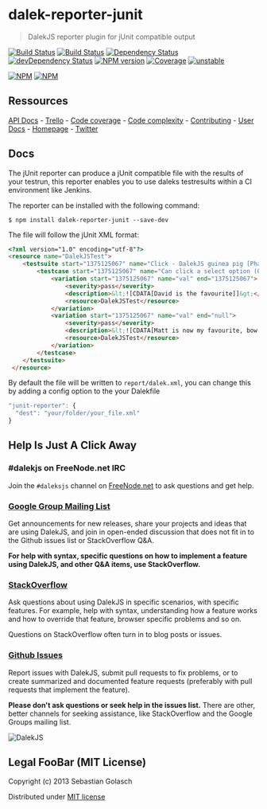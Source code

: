 dalek-reporter-junit
====================

> DalekJS reporter plugin for jUnit  compatible output

[![Build Status](https://travis-ci.org/dalekjs/dalek-reporter-junit.png)](https://travis-ci.org/dalekjs/dalek-reporter-junit)
[![Build Status](https://drone.io/github.com/dalekjs/dalek-reporter-junit/status.png)](https://drone.io/github.com/dalekjs/dalek-reporter-junit/latest)
[![Dependency Status](https://david-dm.org/dalekjs/dalek-reporter-junit.png)](https://david-dm.org/dalekjs/dalek-reporter-junit)
[![devDependency Status](https://david-dm.org/dalekjs/dalek-reporter-junit/dev-status.png)](https://david-dm.org/dalekjs/dalek-reporter-junit#info=devDependencies)
[![NPM version](https://badge.fury.io/js/dalek-reporter-junit.png)](http://badge.fury.io/js/dalek-reporter-junit)
[![Coverage](http://dalekjs.com/package/dalek-reporter-junit/master/coverage/coverage.png)](http://dalekjs.com/package/dalek-reporter-junit/master/coverage/index.html)
[![unstable](https://rawgithub.com/hughsk/stability-badges/master/dist/unstable.svg)](http://github.com/hughsk/stability-badges)

[![NPM](https://nodei.co/npm/dalek-reporter-junit.png)](https://nodei.co/npm/dalek-reporter-junit/)
[![NPM](https://nodei.co/npm-dl/dalek-reporter-junit.png)](https://nodei.co/npm/dalek-reporter-junit/)

## Ressources

[API Docs](http://dalekjs.com/package/dalek-reporter-junit/master/api/index.html) -
[Trello](https://trello.com/b/dKvjVE0x/dalek-reporter-junit) -
[Code coverage](http://dalekjs.com/package/dalek-reporter-junit/master/coverage/index.html) -
[Code complexity](http://dalekjs.com/package/dalek-reporter-junit/master/complexity/index.html) -
[Contributing](https://github.com/dalekjs/dalek-reporter-junit/blob/master/CONTRIBUTING.md) -
[User Docs](http://dalekjs.com/docs/junit.html) -
[Homepage](http://dalekjs.com) -
[Twitter](http://twitter.com/dalekjs)

## Docs

The jUnit reporter can produce a jUnit compatible file with the results of your testrun,
this reporter enables you to use daleks testresults within a CI environment like Jenkins.

The reporter can be installed with the following command:
```
$ npm install dalek-reporter-junit --save-dev
```

The file will follow the jUnit XML format:

```html
<?xml version="1.0" encoding="utf-8"?>
<resource name="DalekJSTest">
    <testsuite start="1375125067" name="Click - DalekJS guinea pig [Phantomjs]" end="1375125067" totalTests="0">
        <testcase start="1375125067" name="Can click a select option (OK, jQuery style, no message)" end="null" result="null">
            <variation start="1375125067" name="val" end="1375125067">
                <severity>pass</severity>
                <description>&lt;![CDATA[David is the favourite]]&gt;</description>
                <resource>DalekJSTest</resource>
            </variation>
            <variation start="1375125067" name="val" end="null">
                <severity>pass</severity>
                <description>&lt;![CDATA[Matt is now my favourite, bow ties are cool]]&gt;</description>
                <resource>DalekJSTest</resource>
            </variation>
        </testcase>
    </testsuite>
 </resource>
```

By default the file will be written to `report/dalek.xml`,
you can change this by adding a config option to the your Dalekfile

```javascript
"junit-reporter": {
  "dest": "your/folder/your_file.xml"
}
```

## Help Is Just A Click Away

### #dalekjs on FreeNode.net IRC

Join the `#daleksjs` channel on [FreeNode.net](http://freenode.net) to ask questions and get help.

### [Google Group Mailing List](https://groups.google.com/forum/#!forum/dalekjs)

Get announcements for new releases, share your projects and ideas that are
using DalekJS, and join in open-ended discussion that does not fit in
to the Github issues list or StackOverflow Q&A.

**For help with syntax, specific questions on how to implement a feature
using DalekJS, and other Q&A items, use StackOverflow.**

### [StackOverflow](http://stackoverflow.com/questions/tagged/dalekjs)

Ask questions about using DalekJS in specific scenarios, with
specific features. For example, help with syntax, understanding how a feature works and
how to override that feature, browser specific problems and so on.

Questions on StackOverflow often turn in to blog posts or issues.

### [Github Issues](//github.com/dalekjs/dalek-reporter-junit/issues)

Report issues with DalekJS, submit pull requests to fix problems, or to
create summarized and documented feature requests (preferably with pull
requests that implement the feature).

**Please don't ask questions or seek help in the issues list.** There are
other, better channels for seeking assistance, like StackOverflow and the
Google Groups mailing list.

![DalekJS](https://raw.github.com/dalekjs/dalekjs.com/master/img/logo.png)

## Legal FooBar (MIT License)

Copyright (c) 2013 Sebastian Golasch

Distributed under [MIT license](https://github.com/dalekjs/dalek-reporter-junit/blob/master/LICENSE-MIT)

